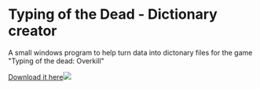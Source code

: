 # Typing of the Dead - Dictionary creator
A small windows program to help turn data into dictonary files for the game "Typing of the dead: Overkill"

[Download it here![](http://i.imgur.com/6ceXsFQ.png)](https://mega.nz/#!aMgDEJYC!zTcSvgh-ej81za8asfL_sWSGGxAo1r8Vl8vLvFFmCNM)


